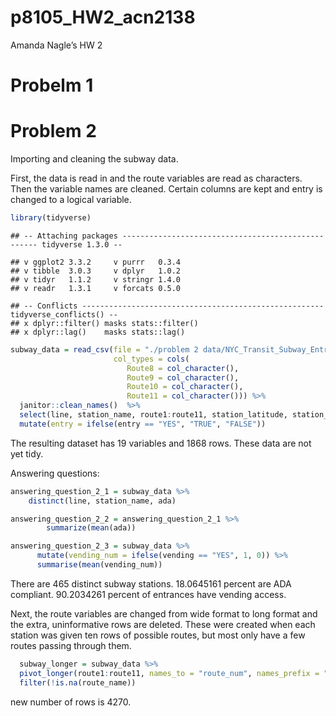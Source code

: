 p8105\_HW2\_acn2138
================

Amanda Nagle’s HW 2

# Probelm 1

# Problem 2

Importing and cleaning the subway data.

First, the data is read in and the route variables are read as
characters. Then the variable names are cleaned. Certain columns are
kept and entry is changed to a logical variable.

``` r
library(tidyverse)
```

    ## -- Attaching packages --------------------------------------------------- tidyverse 1.3.0 --

    ## v ggplot2 3.3.2     v purrr   0.3.4
    ## v tibble  3.0.3     v dplyr   1.0.2
    ## v tidyr   1.1.2     v stringr 1.4.0
    ## v readr   1.3.1     v forcats 0.5.0

    ## -- Conflicts ------------------------------------------------------ tidyverse_conflicts() --
    ## x dplyr::filter() masks stats::filter()
    ## x dplyr::lag()    masks stats::lag()

``` r
subway_data = read_csv(file = "./problem 2 data/NYC_Transit_Subway_Entrance_And_Exit_Data.csv", 
                       col_types = cols(
                          Route8 = col_character(),
                          Route9 = col_character(),
                          Route10 = col_character(),
                          Route11 = col_character())) %>%
  janitor::clean_names()  %>%
  select(line, station_name, route1:route11, station_latitude, station_longitude, entry, vending, entrance_type, ada) %>%
  mutate(entry = ifelse(entry == "YES", "TRUE", "FALSE"))
```

The resulting dataset has 19 variables and 1868 rows. These data are not
yet tidy.

Answering questions:

``` r
answering_question_2_1 = subway_data %>% 
    distinct(line, station_name, ada)

answering_question_2_2 = answering_question_2_1 %>%
        summarize(mean(ada))

answering_question_2_3 = subway_data %>%
      mutate(vending_num = ifelse(vending == "YES", 1, 0)) %>%
      summarise(mean(vending_num))
```

There are 465 distinct subway stations. 18.0645161 percent are ADA
compliant. 90.2034261 percent of entrances have vending access.

Next, the route variables are changed from wide format to long format
and the extra, uninformative rows are deleted. These were created when
each station was given ten rows of possible routes, but most only have a
few routes passing through them.

``` r
  subway_longer = subway_data %>% 
  pivot_longer(route1:route11, names_to = "route_num", names_prefix = "route", values_to = "route_name") %>%
  filter(!is.na(route_name))
```

new number of rows is 4270.
